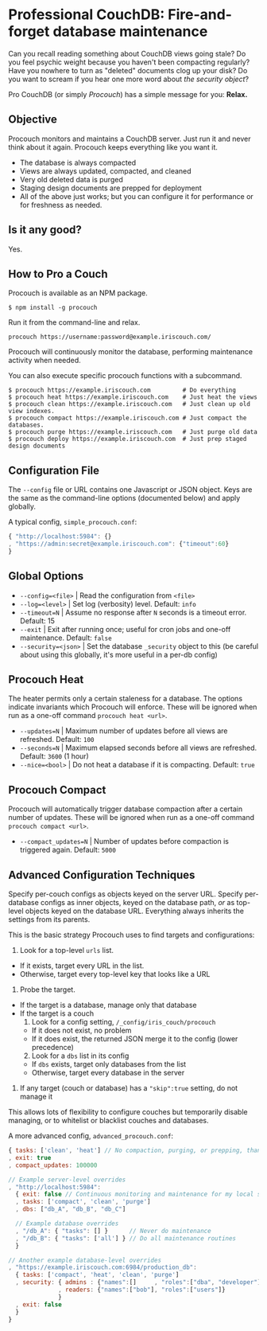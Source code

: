 # Professional CouchDB: Fire-and-forget database maintenance

Can you recall reading something about CouchDB views going stale? Do you feel psychic weight because you haven't been compacting regularly? Have you nowhere to turn as "deleted" documents clog up your disk? Do you want to scream if you hear one more word about *the security object*?

Pro CouchDB (or simply *Procouch*) has a simple message for you: **Relax.**

## Objective

Procouch monitors and maintains a CouchDB server. Just run it and never think about it again. Procouch keeps everything like you want it.

* The database is always compacted
* Views are always updated, compacted, and cleaned
* Very old deleted data is purged
* Staging design documents are prepped for deployment
* All of the above just works; but you can configure it for performance or for freshness as needed.

## Is it any good?

Yes.

## How to Pro a Couch

Procouch is available as an NPM package.

    $ npm install -g procouch

Run it from the command-line and relax.

    procouch https://username:password@example.iriscouch.com/

Procouch will continuously monitor the database, performing maintenance activity when needed.

You can also execute specific procouch functions with a subcommand.

    $ procouch https://example.iriscouch.com         # Do everything
    $ procouch heat https://example.iriscouch.com    # Just heat the views
    $ procouch clean https://example.iriscouch.com   # Just clean up old view indexes.
    $ procouch compact https://example.iriscouch.com # Just compact the databases.
    $ procouch purge https://example.iriscouch.com   # Just purge old data
    $ procouch deploy https://example.iriscouch.com  # Just prep staged design documents

## Configuration File

The `--config` file or URL contains one Javascript or JSON object. Keys are the same as the command-line options (documented below) and apply globally.

A typical config, `simple_procouch.conf`:

```javascript
{ "http://localhost:5984": {}
, "https://admin:secret@example.iriscouch.com": {"timeout":60}
}
```

## Global Options

* `--config=<file>` | Read the configuration from `<file>`
* `--log=<level>` | Set log (verbosity) level. Default: `info`
* `--timeout=N` | Assume no response after `N` seconds is a timeout error. Default: 15
* `--exit` | Exit after running once; useful for cron jobs and one-off maintenance. Default: `false`
* `--security=<json>` | Set the database `_security` object to this (be careful about using this globally, it's more useful in a per-db config)

## Procouch Heat

The heater permits only a certain staleness for a database. The options indicate invariants which Procouch will enforce. These will be ignored when run as a one-off command `procouch heat <url>`.

* `--updates=N` | Maximum number of updates before all views are refreshed. Default: `100`
* `--seconds=N` | Maximum elapsed seconds before all views are refreshed. Default: `3600` (1 hour)
* `--nice=<bool>` | Do not heat a database if it is compacting. Default: `true`

## Procouch Compact

Procouch will automatically trigger database compaction after a certain number of updates. These will be ignored when run as a one-off command `procouch compact <url>`.

* `--compact_updates=N` | Number of updates before compaction is triggered again. Default: `5000`

## Advanced Configuration Techniques

Specify per-couch configs as objects keyed on the server URL. Specify per-database configs as inner objects, keyed on the database path, *or* as top-level objects keyed on the database URL. Everything always inherits the settings from its parents.

This is the basic strategy Procouch uses to find targets and configurations:

1. Look for a top-level `urls` list.
  * If it exists, target every URL in the list.
  * Otherwise, target every top-level key that looks like a URL
1. Probe the target.
  * If the target is a database, manage only that database
  * If the target is a couch
    1. Look for a config setting, `/_config/iris_couch/procouch`
      * If it does not exist, no problem
      * If it does exist, the returned JSON merge it to the config (lower precedence)
    2. Look for a `dbs` list in its config
      * If `dbs` exists, target only databases from the list
      * Otherwise, target every database in the server
1. If any target (couch or database) has a `"skip":true` setting, do not manage it

This allows lots of flexibility to configure couches but temporarily disable managing, or to whitelist or blacklist couches and databases.

A more advanced config, `advanced_procouch.conf`:

```javascript
{ tasks: ['clean', 'heat'] // No compaction, purging, or prepping, thank you.
, exit: true
, compact_updates: 100000

// Example server-level overrides
, "http://localhost:5984":
  { exit: false // Continuous monitoring and maintenance for my local server.
  , tasks: ['compact', 'clean', 'purge']
  , dbs: ["db_A", "db_B", "db_C"]

  // Example database overrides
  , "/db_A": { "tasks": [] }      // Never do maintenance
  , "/db_B": { "tasks": ['all'] } // Do all maintenance routines
  }

// Another example database-level overrides
, "https://example.iriscouch.com:6984/production_db":
  { tasks: ['compact', 'heat', 'clean', 'purge']
  , security: { admins : {"names":[]     , "roles":["dba", "developer"]}
              , readers: {"names":["bob"], "roles":["users"]}
              }
  , exit: false
  }
}
```
